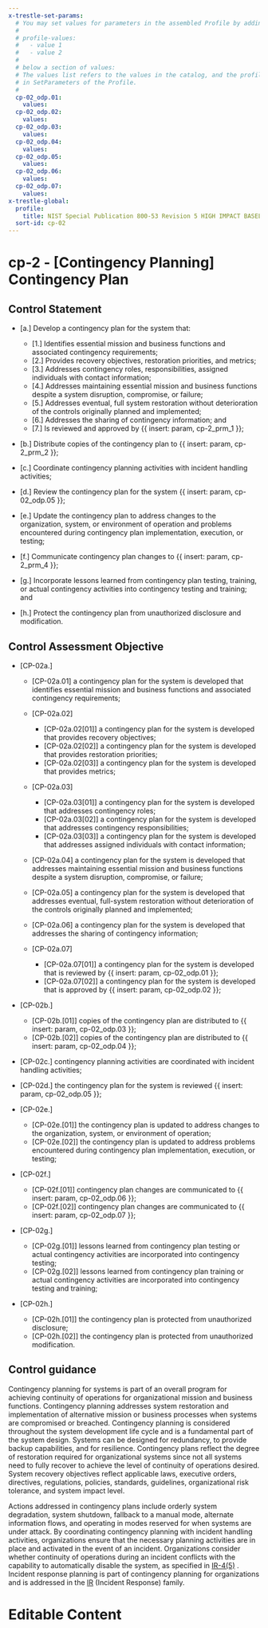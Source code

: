 ```yaml
---
x-trestle-set-params:
  # You may set values for parameters in the assembled Profile by adding
  #
  # profile-values:
  #   - value 1
  #   - value 2
  #
  # below a section of values:
  # The values list refers to the values in the catalog, and the profile-values represent values
  # in SetParameters of the Profile.
  #
  cp-02_odp.01:
    values:
  cp-02_odp.02:
    values:
  cp-02_odp.03:
    values:
  cp-02_odp.04:
    values:
  cp-02_odp.05:
    values:
  cp-02_odp.06:
    values:
  cp-02_odp.07:
    values:
x-trestle-global:
  profile:
    title: NIST Special Publication 800-53 Revision 5 HIGH IMPACT BASELINE
  sort-id: cp-02
---
```


# cp-2 - \[Contingency Planning\] Contingency Plan

## Control Statement

- \[a.\] Develop a contingency plan for the system that:

  - \[1.\] Identifies essential mission and business functions and associated contingency requirements;
  - \[2.\] Provides recovery objectives, restoration priorities, and metrics;
  - \[3.\] Addresses contingency roles, responsibilities, assigned individuals with contact information;
  - \[4.\] Addresses maintaining essential mission and business functions despite a system disruption, compromise, or failure;
  - \[5.\] Addresses eventual, full system restoration without deterioration of the controls originally planned and implemented;
  - \[6.\] Addresses the sharing of contingency information; and
  - \[7.\] Is reviewed and approved by {{ insert: param, cp-2_prm_1 }};

- \[b.\] Distribute copies of the contingency plan to {{ insert: param, cp-2_prm_2 }};

- \[c.\] Coordinate contingency planning activities with incident handling activities;

- \[d.\] Review the contingency plan for the system {{ insert: param, cp-02_odp.05 }};

- \[e.\] Update the contingency plan to address changes to the organization, system, or environment of operation and problems encountered during contingency plan implementation, execution, or testing;

- \[f.\] Communicate contingency plan changes to {{ insert: param, cp-2_prm_4 }};

- \[g.\] Incorporate lessons learned from contingency plan testing, training, or actual contingency activities into contingency testing and training; and

- \[h.\] Protect the contingency plan from unauthorized disclosure and modification.

## Control Assessment Objective

- \[CP-02a.\]

  - \[CP-02a.01\] a contingency plan for the system is developed that identifies essential mission and business functions and associated contingency requirements;
  - \[CP-02a.02\]

    - \[CP-02a.02[01]\] a contingency plan for the system is developed that provides recovery objectives;
    - \[CP-02a.02[02]\] a contingency plan for the system is developed that provides restoration priorities;
    - \[CP-02a.02[03]\] a contingency plan for the system is developed that provides metrics;

  - \[CP-02a.03\]

    - \[CP-02a.03[01]\] a contingency plan for the system is developed that addresses contingency roles;
    - \[CP-02a.03[02]\] a contingency plan for the system is developed that addresses contingency responsibilities;
    - \[CP-02a.03[03]\] a contingency plan for the system is developed that addresses assigned individuals with contact information;

  - \[CP-02a.04\] a contingency plan for the system is developed that addresses maintaining essential mission and business functions despite a system disruption, compromise, or failure;
  - \[CP-02a.05\] a contingency plan for the system is developed that addresses eventual, full-system restoration without deterioration of the controls originally planned and implemented;
  - \[CP-02a.06\] a contingency plan for the system is developed that addresses the sharing of contingency information;
  - \[CP-02a.07\]

    - \[CP-02a.07[01]\] a contingency plan for the system is developed that is reviewed by {{ insert: param, cp-02_odp.01 }};
    - \[CP-02a.07[02]\] a contingency plan for the system is developed that is approved by {{ insert: param, cp-02_odp.02 }};

- \[CP-02b.\]

  - \[CP-02b.[01]\] copies of the contingency plan are distributed to {{ insert: param, cp-02_odp.03 }};
  - \[CP-02b.[02]\] copies of the contingency plan are distributed to {{ insert: param, cp-02_odp.04 }};

- \[CP-02c.\] contingency planning activities are coordinated with incident handling activities;

- \[CP-02d.\] the contingency plan for the system is reviewed {{ insert: param, cp-02_odp.05 }};

- \[CP-02e.\]

  - \[CP-02e.[01]\] the contingency plan is updated to address changes to the organization, system, or environment of operation;
  - \[CP-02e.[02]\] the contingency plan is updated to address problems encountered during contingency plan implementation, execution, or testing;

- \[CP-02f.\]

  - \[CP-02f.[01]\] contingency plan changes are communicated to {{ insert: param, cp-02_odp.06 }};
  - \[CP-02f.[02]\] contingency plan changes are communicated to {{ insert: param, cp-02_odp.07 }};

- \[CP-02g.\]

  - \[CP-02g.[01]\] lessons learned from contingency plan testing or actual contingency activities are incorporated into contingency testing;
  - \[CP-02g.[02]\] lessons learned from contingency plan training or actual contingency activities are incorporated into contingency testing and training;

- \[CP-02h.\]

  - \[CP-02h.[01]\] the contingency plan is protected from unauthorized disclosure;
  - \[CP-02h.[02]\] the contingency plan is protected from unauthorized modification.

## Control guidance

Contingency planning for systems is part of an overall program for achieving continuity of operations for organizational mission and business functions. Contingency planning addresses system restoration and implementation of alternative mission or business processes when systems are compromised or breached. Contingency planning is considered throughout the system development life cycle and is a fundamental part of the system design. Systems can be designed for redundancy, to provide backup capabilities, and for resilience. Contingency plans reflect the degree of restoration required for organizational systems since not all systems need to fully recover to achieve the level of continuity of operations desired. System recovery objectives reflect applicable laws, executive orders, directives, regulations, policies, standards, guidelines, organizational risk tolerance, and system impact level.

Actions addressed in contingency plans include orderly system degradation, system shutdown, fallback to a manual mode, alternate information flows, and operating in modes reserved for when systems are under attack. By coordinating contingency planning with incident handling activities, organizations ensure that the necessary planning activities are in place and activated in the event of an incident. Organizations consider whether continuity of operations during an incident conflicts with the capability to automatically disable the system, as specified in [IR-4(5)](#ir-4.5) . Incident response planning is part of contingency planning for organizations and is addressed in the [IR](#ir) (Incident Response) family.

# Editable Content

<!-- Make additions and edits below -->
<!-- The above represents the contents of the control as received by the profile, prior to additions. -->
<!-- If the profile makes additions to the control, they will appear below. -->
<!-- The above markdown may not be edited but you may edit the content below, and/or introduce new additions to be made by the profile. -->
<!-- If there is a yaml header at the top, parameter values may be edited. Use --set-parameters to incorporate the changes during assembly. -->
<!-- The content here will then replace what is in the profile for this control, after running profile-assemble. -->
<!-- The current profile has no added parts for this control, but you may add new ones here. -->
<!-- Each addition must have a heading either of the form ## Control my_addition_name -->
<!-- or ## Part a. (where the a. refers to one of the control statement labels.) -->
<!-- "## Control" parts are new parts added after the statement part. -->
<!-- "## Part" parts are new parts added into the top-level statement part with that label. -->
<!-- Subparts may be added with nested hash levels of the form ### My Subpart Name -->
<!-- underneath the parent ## Control or ## Part being added -->
<!-- See https://ibm.github.io/compliance-trestle/tutorials/ssp_profile_catalog_authoring/ssp_profile_catalog_authoring for guidance. -->
